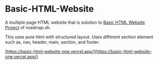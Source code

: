 # Basic-HTML-Website
A multiple page HTML website that is solution to [Basic HTML Website Project](https://roadmap.sh/projects/basic-html-website) of roadmap.sh.

This uses pure html with structured layout. Uses different section element such as, nav, header, main, section, and footer.

[https://basic-html-website-one.vercel.app/](https://basic-html-website-one.vercel.app/)